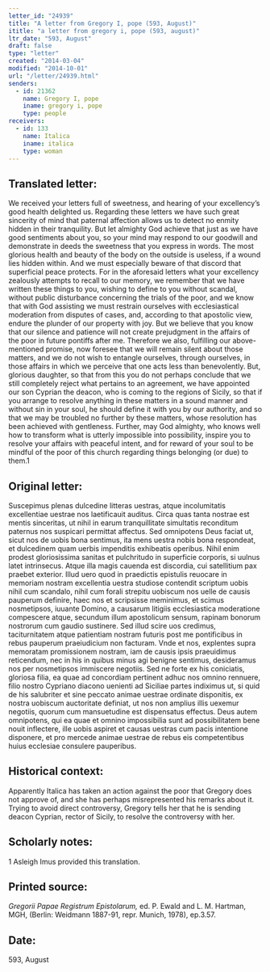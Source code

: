 ```yaml
---
letter_id: "24939"
title: "A letter from Gregory I, pope (593, August)"
ititle: "a letter from gregory i, pope (593, august)"
ltr_date: "593, August"
draft: false
type: "letter"
created: "2014-03-04"
modified: "2014-10-01"
url: "/letter/24939.html"
senders:
  - id: 21362
    name: Gregory I, pope
    iname: gregory i, pope
    type: people
receivers:
  - id: 133
    name: Italica
    iname: italica
    type: woman
---
```

<h2> Translated letter:</h2>We received your letters full of sweetness, and hearing of your excellency’s good health delighted us.  Regarding these letters we have such great sincerity of mind that paternal affection allows us to detect no enmity hidden in their tranquility.  But let almighty God achieve that just as we have good sentiments about you, so your mind may respond to our goodwill and demonstrate in deeds the sweetness that you express in words.  The most glorious health and beauty of the body on the outside is useless, if a wound lies hidden within.  And we must especially beware of that discord that superficial peace protects.  For in the aforesaid letters what your excellency zealously attempts to recall to our memory, we remember that we have written these things to you, wishing to define to  you without scandal, without public disturbance concerning the trials of the poor, and we know that with God assisting we must restrain ourselves with ecclesiastical moderation from disputes of cases, and, according to that apostolic view, endure the plunder of our property with joy.  But we believe that you know that our silence and patience will not create prejudgment in the affairs of the poor in future pontiffs after me.  Therefore we also, fulfilling our above-mentioned promise, now foresee that we will remain silent about those matters, and we do not wish to entangle ourselves, through ourselves, in those affairs in which we perceive that one acts less than benevolently.  But, glorious daughter, so that from this you do not perhaps conclude that we still completely reject what pertains to an agreement, we have appointed our son Cyprian the deacon, who is coming to the regions of Sicily, so that if you arrange to resolve anything in these matters in a sound manner and without sin in your soul, he should define it with you by our authority, and so that we may be troubled no further by these matters, whose resolution has been achieved with gentleness.  Further, may God almighty, who knows well how to transform what is utterly impossible into possibility, inspire you to resolve your affairs with peaceful intent, and for reward of your soul to be mindful of the poor of this church regarding things belonging (or due) to them.1
<h2 class="mt-4"> Original letter:</h2>Suscepimus plenas dulcedine litteras uestras, atque incolumitatis excellentiae uestrae nos laetificauit auditus. Circa quas tanta nostrae est mentis sinceritas, ut nihil in earum tranquillitate simultatis reconditum paternus nos suspicari permittat affectus. Sed omnipotens Deus faciat ut, sicut nos de uobis bona sentimus, ita mens uestra nobis bona respondeat, et dulcedinem quam uerbis impenditis exhibeatis operibus. Nihil enim prodest gloriosissima sanitas et pulchritudo in superficie corporis, si uulnus latet intrinsecus. Atque illa magis cauenda est discordia, cui satellitium pax praebet exterior. Illud uero quod in praedictis epistulis reuocare in memoriam nostram excellentia uestra studiose contendit scriptum uobis nihil cum scandalo, nihil cum forali strepitu uobiscum nos uelle de causis pauperum definire, haec nos et scripsisse meminimus, et scimus nosmetipsos, iuuante Domino, a causarum litigiis ecclesiastica moderatione compescere atque, secundum illum apostolicum sensum, rapinam bonorum nostrorum cum gaudio sustinere. Sed illud scire uos credimus, taciturnitatem atque patientiam nostram futuris post me pontificibus in rebus pauperum praeiudicium non facturam. Vnde et nos, explentes supra memoratam promissionem nostram, iam de causis ipsis praeuidimus reticendum, nec in his in quibus minus agi benigne sentimus, desideramus nos per nosmetipsos immiscere negotiis. Sed ne forte ex his coniciatis, gloriosa filia, ea quae ad concordiam pertinent adhuc nos omnino rennuere, filio nostro Cypriano diacono uenienti ad Siciliae partes indiximus ut, si quid de his salubriter et sine peccato animae uestrae ordinate disponitis, ex nostra uobiscum auctoritate definiat, ut nos non amplius illis uexemur negotiis, quorum cum mansuetudine est dispensatus effectus. Deus autem omnipotens, qui ea quae et omnino impossibilia sunt ad possibilitatem bene nouit inflectere, ille uobis aspiret et causas uestras cum pacis intentione disponere, et pro mercede animae uestrae de rebus eis competentibus huius ecclesiae consulere pauperibus.
<h2 class="mt-4"> Historical context:</h2>Apparently Italica has taken an action against the poor that Gregory does not approve of, and she has perhaps misrepresented his remarks about it.  Trying to avoid direct controversy, Gregory tells her that he is sending deacon Cyprian, rector of Sicily, to resolve the controversy with her.
<h2 class="mt-4"> Scholarly notes:</h2>1 Asleigh Imus provided this translation.
<h2 class="mt-4"> Printed source:</h2><p><em>Gregorii Papae Registrum Epistolarum,</em> ed. P. Ewald and L. M. Hartman, MGH, (Berlin: Weidmann 1887-91, repr. Munich, 1978), ep.3.57.</p><h2 class="mt-4"> Date:</h2>593, August